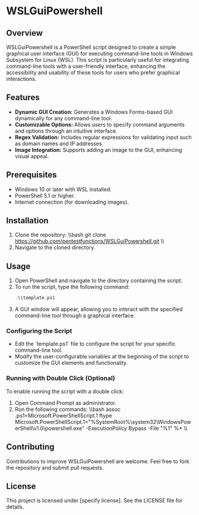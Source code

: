 # WSLGuiPowershell

## Overview

WSLGuiPowershell is a PowerShell script designed to create a simple graphical user interface (GUI) for executing command-line tools in Windows Subsystem for Linux (WSL). This script is particularly useful for integrating command-line tools with a user-friendly interface, enhancing the accessibility and usability of these tools for users who prefer graphical interactions.

## Features

- **Dynamic GUI Creation:** Generates a Windows Forms-based GUI dynamically for any command-line tool.
- **Customizable Options:** Allows users to specify command arguments and options through an intuitive interface.
- **Regex Validation:** Includes regular expressions for validating input such as domain names and IP addresses.
- **Image Integration:** Supports adding an image to the GUI, enhancing visual appeal.

## Prerequisites

- Windows 10 or later with WSL installed.
- PowerShell 5.1 or higher.
- Internet connection (for downloading images).

## Installation

1. Clone the repository:
   \\\bash
   git clone https://github.com/pentestfunctions/WSLGuiPowershell.git
   \\\
2. Navigate to the cloned directory.

## Usage

1. Open PowerShell and navigate to the directory containing the script.
2. To run the script, type the following command:
   ```powershell
   .\\template.ps1
   ```
3. A GUI window will appear, allowing you to interact with the specified command-line tool through a graphical interface.

### Configuring the Script

- Edit the \`template.ps1\` file to configure the script for your specific command-line tool.
- Modify the user-configurable variables at the beginning of the script to customize the GUI elements and functionality.

### Running with Double Click (Optional)

To enable running the script with a double click:

1. Open Command Prompt as administrator.
2. Run the following commands:
   \\\bash
   assoc .ps1=Microsoft.PowerShellScript.1
   ftype Microsoft.PowerShellScript.1="%SystemRoot%\\system32\\WindowsPowerShell\\v1.0\\powershell.exe" -ExecutionPolicy Bypass -File "%1" %*
   \\\

## Contributing

Contributions to improve WSLGuiPowershell are welcome. Feel free to fork the repository and submit pull requests.

## License

This project is licensed under [specify license]. See the LICENSE file for details.
